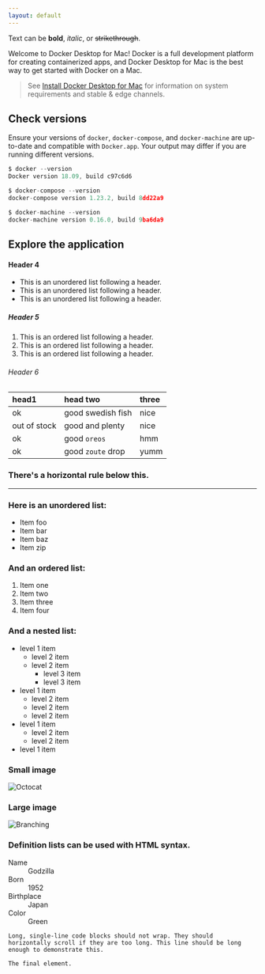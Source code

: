 ```yaml
---
layout: default
---
```


Text can be **bold**, _italic_, or ~~strikethrough~~.

Welcome to Docker Desktop for Mac! Docker is a full development platform for creating containerized apps, and Docker Desktop for Mac is the best way to get started with Docker on a Mac.

> See [Install Docker Desktop for Mac](https://docs.docker.com/docker-for-mac/install) for information on system requirements and stable & edge channels.

## Check versions

Ensure your versions of <code class="highlighter-rouge">docker</code>, <code class="highlighter-rouge">docker-compose</code>, and <code class="highlighter-rouge">docker-machine</code> are up-to-date and compatible with <code class="highlighter-rouge">Docker.app</code>. Your output may differ if you are running different versions.

```js
$ docker --version
Docker version 18.09, build c97c6d6

$ docker-compose --version
docker-compose version 1.23.2, build 8dd22a9

$ docker-machine --version
docker-machine version 0.16.0, build 9ba6da9
```

## Explore the application



#### Header 4

*   This is an unordered list following a header.
*   This is an unordered list following a header.
*   This is an unordered list following a header.

##### Header 5

1.  This is an ordered list following a header.
2.  This is an ordered list following a header.
3.  This is an ordered list following a header.

###### Header 6

| head1        | head two          | three |
|:-------------|:------------------|:------|
| ok           | good swedish fish | nice  |
| out of stock | good and plenty   | nice  |
| ok           | good `oreos`      | hmm   |
| ok           | good `zoute` drop | yumm  |

### There's a horizontal rule below this.

* * *

### Here is an unordered list:

*   Item foo
*   Item bar
*   Item baz
*   Item zip

### And an ordered list:

1.  Item one
1.  Item two
1.  Item three
1.  Item four

### And a nested list:

- level 1 item
  - level 2 item
  - level 2 item
    - level 3 item
    - level 3 item
- level 1 item
  - level 2 item
  - level 2 item
  - level 2 item
- level 1 item
  - level 2 item
  - level 2 item
- level 1 item

### Small image

![Octocat](https://assets-cdn.github.com/images/icons/emoji/octocat.png)

### Large image

![Branching](https://guides.github.com/activities/hello-world/branching.png)


### Definition lists can be used with HTML syntax.

<dl>
<dt>Name</dt>
<dd>Godzilla</dd>
<dt>Born</dt>
<dd>1952</dd>
<dt>Birthplace</dt>
<dd>Japan</dd>
<dt>Color</dt>
<dd>Green</dd>
</dl>

```
Long, single-line code blocks should not wrap. They should horizontally scroll if they are too long. This line should be long enough to demonstrate this.
```

```
The final element.
```
